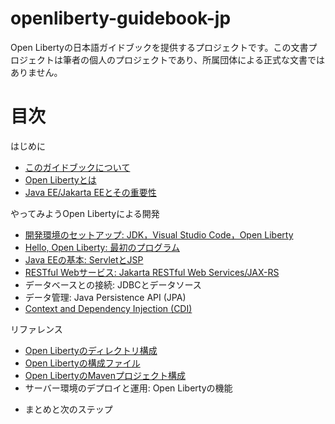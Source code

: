 # openliberty-guidebook-jp
Open Libertyの日本語ガイドブックを提供するプロジェクトです。この文書プロジェクトは筆者の個人のプロジェクトであり、所属団体による正式な文書ではありません。

# 目次

はじめに

- [このガイドブックについて](docs/preface.md)
- [Open Libertyとは](docs/aboutliberty.md)
- [Java EE/Jakarta EEとその重要性](docs/jakartaee.md)

やってみようOpen Libertyによる開発

- [開発環境のセットアップ: JDK，Visual Studio Code，Open Liberty](docs/setup.md)
- [Hello, Open Liberty: 最初のプログラム](docs/firststep.md)
- [Java EEの基本: ServletとJSP](docs/servlet_jsp.md)
- [RESTful Webサービス: Jakarta RESTful Web Services/JAX-RS](docs/jaxrs.md)
- データベースとの接続: JDBCとデータソース
- データ管理: Java Persistence API (JPA)
- [Context and Dependency Injection (CDI)](docs/cdi.md)

リファレンス

- [Open Libertyのディレクトリ構成](docs/dir.md)
- [Open Libertyの構成ファイル](docs/config.md)
- [Open LibertyのMavenプロジェクト構成](docs/maven.md)
- サーバー環境のデプロイと運用: Open Libertyの機能

<!--
- 例外処理とバリデーション: Bean Validation
- セキュリティと認証: Java EE Security API
- テスト戦略: JUnitとArquillianによる単体テストと統合テスト
- パフォーマンスチューニングと監視: MicroProfile MetricsとOpen Liberty
 -->

- まとめと次のステップ

